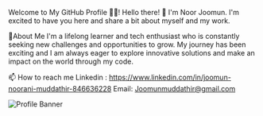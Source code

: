 Welcome to My GitHub Profile 👋👋!
Hello there! 👋 I'm Noor Joomun. I'm excited to have you here and share a bit about myself and my work.

👀About Me
I'm a lifelong learner and tech enthusiast who is constantly seeking new challenges and opportunities to grow. 
My journey has been exciting and I am always eager to explore innovative solutions and make an impact on the world through my code.

📫 How to reach me
Linkedin : https://www.linkedin.com/in/joomun-noorani-muddathir-846636228
Email: Joomunmuddathir@gmail.com

![Profile Banner](https://github.com/joomun/joomun/assets/128174208/dec64333-2277-443d-8c11-3f1b8c023e2b)
